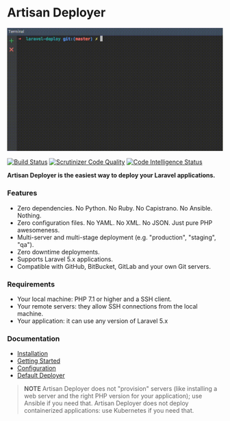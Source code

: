 Artisan Deployer
================

<p align="center">
<img src="https://raw.githubusercontent.com/bencagri/artisan-deployer/master/docs/images/artisan-deployer.gif">
</p>


[![Build Status](https://travis-ci.org/bencagri/artisan-deployer.svg?branch=master)](https://travis-ci.org/bencagri/artisan-deployer)
[![Scrutinizer Code Quality](https://scrutinizer-ci.com/g/bencagri/artisan-deployer/badges/quality-score.png?b=master)](https://scrutinizer-ci.com/g/bencagri/artisan-deployer/?branch=master)
[![Code Intelligence Status](https://scrutinizer-ci.com/g/bencagri/artisan-deployer/badges/code-intelligence.svg?b=master)](https://scrutinizer-ci.com/code-intelligence)


**Artisan Deployer is the easiest way to deploy your Laravel applications.**

### Features

  * Zero dependencies. No Python. No Ruby. No Capistrano. No Ansible. Nothing.
  * Zero configuration files. No YAML. No XML. No JSON. Just pure PHP awesomeness.
  * Multi-server and multi-stage deployment (e.g. "production", "staging", "qa").
  * Zero downtime deployments.
  * Supports Laravel 5.x applications.
  * Compatible with GitHub, BitBucket, GitLab and your own Git servers.

### Requirements

  * Your local machine: PHP 7.1 or higher and a SSH client.
  * Your remote servers: they allow SSH connections from the local machine.
  * Your application: it can use any version of Laravel 5.x

### Documentation

* [Installation](docs/installation.md)
* [Getting Started](docs/getting-started.md)
* [Configuration](docs/configuration.md)
* [Default Deployer](docs/default-deployer.md)

> **NOTE**
> Artisan Deployer does not "provision" servers (like installing a web server and the
> right PHP version for your application); use Ansible if you need that.
> Artisan Deployer does not deploy containerized applications: use Kubernetes if you
> need that.
